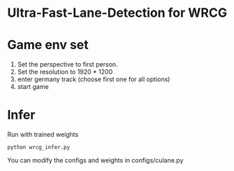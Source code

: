 # Ultra-Fast-Lane-Detection for WRCG


# Game env set
1. Set the perspective to first person.
2. Set the resolution to 1920 * 1200
3. enter germany track (choose first one for all options)
4. start game


# Infer

Run with trained weights
```Shell
python wrcg_infer.py
```

You can modify the configs and weights in configs/culane.py

